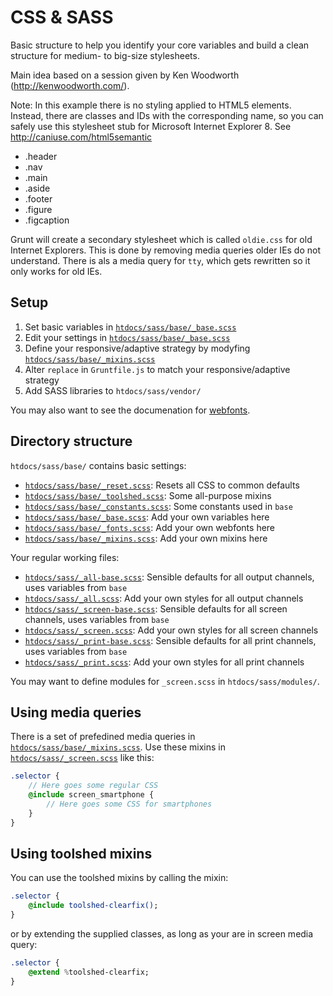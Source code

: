 CSS & SASS
==========

Basic structure to help you identify your core variables and build a clean structure for medium- to big-size stylesheets.

Main idea based on a session given by Ken Woodworth (http://kenwoodworth.com/).

Note: In this example there is no styling applied to HTML5 elements. Instead, there are classes and IDs with the corresponding name, so you can safely use this stylesheet stub for Microsoft Internet Explorer 8. See http://caniuse.com/html5semantic

* .header
* .nav
* .main
* .aside
* .footer
* .figure
* .figcaption

Grunt will create a secondary stylesheet which is called `oldie.css` for old Internet Explorers. This is done by removing media queries older IEs do not understand. There is als a media query for `tty`, which gets rewritten so it only works for old IEs.

Setup
-----

1. Set basic variables in [`htdocs/sass/base/_base.scss`](../../htdocs/sass/base/_base.scss)
2. Edit your settings in [`htdocs/sass/base/_base.scss`](../../htdocs/sass/base/_base.scss)
3. Define your responsive/adaptive strategy by modyfing [`htdocs/sass/base/_mixins.scss`](../../htdocs/sass/base/_mixins.scss)
4. Alter `replace` in `Gruntfile.js` to match your responsive/adaptive strategy
5. Add SASS libraries to `htdocs/sass/vendor/`

You may also want to see the documenation for [webfonts](webfonts.md).

Directory structure
-------------------

`htdocs/sass/base/` contains basic settings:

* [`htdocs/sass/base/_reset.scss`](../../htdocs/sass/base/_reset.scss): Resets all CSS to common defaults
* [`htdocs/sass/base/_toolshed.scss`](../../htdocs/sass/base/_toolshed.scss): Some all-purpose mixins
* [`htdocs/sass/base/_constants.scss`](../../htdocs/sass/base/_constants.scss): Some constants used in `base`
* [`htdocs/sass/base/_base.scss`](../../htdocs/sass/base/_base.scss): Add your own variables here
* [`htdocs/sass/base/_fonts.scss`](../../htdocs/sass/base/_fonts.scss): Add your own webfonts here
* [`htdocs/sass/base/_mixins.scss`](../../htdocs/sass/base/_mixins.scss): Add your own mixins here

Your regular working files:

* [`htdocs/sass/_all-base.scss`](../../htdocs/sass/_all-base.scss): Sensible defaults for all output channels, uses variables from `base`
* [`htdocs/sass/_all.scss`](../../htdocs/sass/_all.scss): Add your own styles for all output channels
* [`htdocs/sass/_screen-base.scss`](../../htdocs/sass/_screen-base.scss): Sensible defaults for all screen channels, uses variables from `base`
* [`htdocs/sass/_screen.scss`](../../htdocs/sass/_screen.scss): Add your own styles for all screen channels
* [`htdocs/sass/_print-base.scss`](../../htdocs/sass/_print-base.scss): Sensible defaults for all print channels, uses variables from `base`
* [`htdocs/sass/_print.scss`](../../htdocs/sass/_print.scss): Add your own styles for all print channels

You may want to define modules for `_screen.scss` in `htdocs/sass/modules/`.

Using media queries
-------------------

There is a set of prefedined media queries in [`htdocs/sass/base/_mixins.scss`](../../htdocs/sass/base/_mixins.scss). Use these mixins in [`htdocs/sass/_screen.scss`](../../htdocs/sass/_screen.scss) like this:

```sass
.selector {
	// Here goes some regular CSS
	@include screen_smartphone {
		// Here goes some CSS for smartphones
	}
}
```

Using toolshed mixins
---------------------

You can use the toolshed mixins by calling the mixin:

```sass
.selector {
	@include toolshed-clearfix();
}
```

or by extending the supplied classes, as long as your are in screen media query:

```sass
.selector {
	@extend %toolshed-clearfix;
}
```
